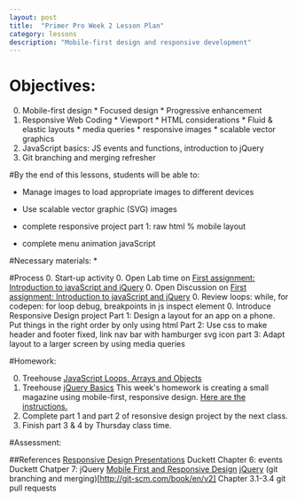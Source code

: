 ```yaml
---
layout: post
title:  "Primer Pro Week 2 Lesson Plan"
category: lessons
description: "Mobile-first design and responsive development"
---
```


# Objectives:
0.	Mobile-first design
		* Focused design
		* Progressive enhancement
0.	Responsive Web Coding
		* Viewport
		* HTML considerations
		* Fluid & elastic layouts
		* media queries
		* responsive images
		* scalable vector graphics
0. JavaScript basics: JS events and functions, introduction to jQuery
0. Git branching and merging refresher

#By the end of this lessons, students will be able to:

* Manage images to load appropriate images to different devices
* Use scalable vector graphic (SVG) images

* complete responsive project part 1: raw html % mobile layout
*	complete menu animation javaScript


#Necessary materials:
	*

#Process
0. Start-up activity
0. Open Lab time on [First assignment: Introduction to javaScript and jQuery](http://portlandcodeschool.github.io/primer/assignments/introduction-to-javascript-and-jquery/)
0. Open Discussion on [First assignment: Introduction to javaScript and jQuery](http://portlandcodeschool.github.io/primer/assignments/introduction-to-javascript-and-jquery/)
0. Review loops: while, for
	codepen: for loop
	debug, breakpoints in js inspect element
0. Introduce Responsive Design project
	Part 1: Design a layout for an app on a phone.  Put things in the right order by only using html
	Part 2: Use css to make header and footer fixed, link nav bar with hamburger svg icon
	part 3: Adapt layout to a larger screen by using media queries


#Homework:

0. Treehouse [JavaScript Loops, Arrays and Objects](http://teamtreehouse.com/library/javascript-loops-arrays-and-objects)
0. Treehouse [jQuery Basics](http://teamtreehouse.com/library/jquery-basics)
This week's homework is creating a small magazine using mobile-first, responsive design. [Here are the instructions.](http://portlandcodeschool.github.io/primer/assignments/mobile-first-responsive-design)
0. Complete part 1 and part 2 of resonsive design project by the next class.
0. Finish part 3 & 4 by Thursday class time.

#Assessment:


##References
	[Responsive Design Presentations](http://portlandcodeschool.github.io/primer/presentations/ResponsiveDesign.pdf)
	Duckett Chapter 6: events
	Duckett Chatper 7: jQuery
	[Mobile First and Responsive Design](http://portlandcodeschool.github.io/primer/assignments/mobile-first-responsive-design/)
	[jQuery](http://api.jquery.com/)
	(git branching and merging)[http://git-scm.com/book/en/v2] Chapter 3.1-3.4 git pull requests
